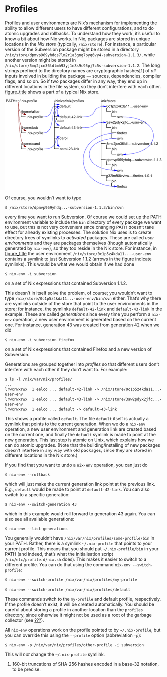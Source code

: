 # Profiles

Profiles and user environments are Nix’s mechanism for implementing the
ability to allow different users to have different configurations, and
to do atomic upgrades and rollbacks. To understand how they work, it’s
useful to know a bit about how Nix works. In Nix, packages are stored in
unique locations in the *Nix store* (typically, `/nix/store`). For
instance, a particular version of the Subversion package might be stored
in a directory
`/nix/store/dpmvp969yhdqs7lm2r1a3gng7pyq6vy4-subversion-1.1.3/`, while
another version might be stored in
`/nix/store/5mq2jcn36ldlmh93yj1n8s9c95pj7c5s-subversion-1.1.2`. The long
strings prefixed to the directory names are cryptographic hashes\[1\] of
*all* inputs involved in building the package — sources, dependencies,
compiler flags, and so on. So if two packages differ in any way, they
end up in different locations in the file system, so they don’t
interfere with each other. [figure\_title](#fig-user-environments) shows
a part of a typical Nix store.

![User environments](../figures/user-environments.png)

Of course, you wouldn’t want to type

    $ /nix/store/dpmvp969yhdq...-subversion-1.1.3/bin/svn

every time you want to run Subversion. Of course we could set up the
PATH environment variable to include the `bin` directory of every
package we want to use, but this is not very convenient since changing
PATH doesn’t take effect for already existing processes. The solution
Nix uses is to create directory trees of symlinks to *activated*
packages. These are called *user environments* and they are packages
themselves (though automatically generated by `nix-env`), so they too
reside in the Nix store. For instance, in
[figure\_title](#fig-user-environments) the user environment
`/nix/store/0c1p5z4kda11...-user-env` contains a symlink to just
Subversion 1.1.2 (arrows in the figure indicate symlinks). This would be
what we would obtain if we had done

    $ nix-env -i subversion

on a set of Nix expressions that contained Subversion 1.1.2.

This doesn’t in itself solve the problem, of course; you wouldn’t want
to type `/nix/store/0c1p5z4kda11...-user-env/bin/svn` either. That’s why
there are symlinks outside of the store that point to the user
environments in the store; for instance, the symlinks `default-42-link`
and `default-43-link` in the example. These are called *generations*
since every time you perform a `nix-env` operation, a new user
environment is generated based on the current one. For instance,
generation 43 was created from generation 42 when we did

    $ nix-env -i subversion firefox

on a set of Nix expressions that contained Firefox and a new version of
Subversion.

Generations are grouped together into *profiles* so that different users
don’t interfere with each other if they don’t want to. For example:

    $ ls -l /nix/var/nix/profiles/
    ...
    lrwxrwxrwx  1 eelco ... default-42-link -> /nix/store/0c1p5z4kda11...-user-env
    lrwxrwxrwx  1 eelco ... default-43-link -> /nix/store/3aw2pdyx2jfc...-user-env
    lrwxrwxrwx  1 eelco ... default -> default-43-link

This shows a profile called `default`. The file `default` itself is
actually a symlink that points to the current generation. When we do a
`nix-env` operation, a new user environment and generation link are
created based on the current one, and finally the `default` symlink is
made to point at the new generation. This last step is atomic on Unix,
which explains how we can do atomic upgrades. (Note that the
building/installing of new packages doesn’t interfere in any way with
old packages, since they are stored in different locations in the Nix
store.)

If you find that you want to undo a `nix-env` operation, you can just do

    $ nix-env --rollback

which will just make the current generation link point at the previous
link. E.g., `default` would be made to point at `default-42-link`. You
can also switch to a specific generation:

    $ nix-env --switch-generation 43

which in this example would roll forward to generation 43 again. You can
also see all available generations:

    $ nix-env --list-generations

You generally wouldn’t have `/nix/var/nix/profiles/some-profile/bin` in
your PATH. Rather, there is a symlink `~/.nix-profile` that points to
your current profile. This means that you should put
`~/.nix-profile/bin` in your PATH (and indeed, that’s what the
initialisation script `/nix/etc/profile.d/nix.sh` does). This makes it
easier to switch to a different profile. You can do that using the
command `nix-env --switch-profile`:

    $ nix-env --switch-profile /nix/var/nix/profiles/my-profile
    
    $ nix-env --switch-profile /nix/var/nix/profiles/default

These commands switch to the `my-profile` and default profile,
respectively. If the profile doesn’t exist, it will be created
automatically. You should be careful about storing a profile in another
location than the `profiles` directory, since otherwise it might not be
used as a root of the garbage collector (see
[???](#sec-garbage-collection)).

All `nix-env` operations work on the profile pointed to by
`~/.nix-profile`, but you can override this using the `--profile` option
(abbreviation `-p`):

    $ nix-env -p /nix/var/nix/profiles/other-profile -i subversion

This will *not* change the `~/.nix-profile` symlink.

1.  160-bit truncations of SHA-256 hashes encoded in a base-32 notation,
    to be precise.
